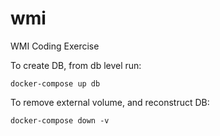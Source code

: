 # wmi
WMI Coding Exercise

To create DB, from db level run:
```
docker-compose up db
```

To remove external volume, and reconstruct DB:
```
docker-compose down -v 
```
